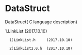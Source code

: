 # DataStruct
DataStruct( C language description)

1.LinkList (2017.10.10)

      1)LinkList.h     (2017.10.10)
  
      2)LinkList2.0.h  (2017.10.10)
  

